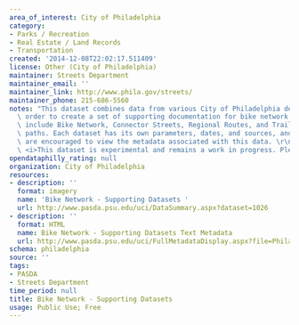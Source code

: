 ```yaml
---
area_of_interest: City of Philadelphia
category:
- Parks / Recreation
- Real Estate / Land Records
- Transportation
created: '2014-12-08T22:02:17.511409'
license: Other (City of Philadelphia)
maintainer: Streets Department
maintainer_email: ''
maintainer_link: http://www.phila.gov/streets/
maintainer_phone: 215-686-5560
notes: "This dataset combines data from various City of Philadelphia departments in\
  \ order to create a set of supporting documentation for bike network routing. Datasets\
  \ include Bike Network, Connector Streets, Regional Routes, and Trails and Side\
  \ paths. Each dataset has its own parameters, dates, and sources, and individuals\
  \ are encouraged to view the metadata associated with this data. \r\n\r\n
  \ <i>This dataset is experimental and remains a work in progress. Please use with caution.</i>"
opendataphilly_rating: null
organization: City of Philadelphia
resources:
- description: ''
  format: imagery
  name: 'Bike Network - Supporting Datasets '
  url: http://www.pasda.psu.edu/uci/DataSummary.aspx?dataset=1026
- description: ''
  format: HTML
  name: Bike Network - Supporting Datasets Text Metadata
  url: http://www.pasda.psu.edu/uci/FullMetadataDisplay.aspx?file=PhiladelphiaBikeNetwork_SupportingDatasets.xml
schema: philadelphia
source: ''
tags:
- PASDA
- Streets Department
time_period: null
title: Bike Network - Supporting Datasets
usage: Public Use; Free
---
```

